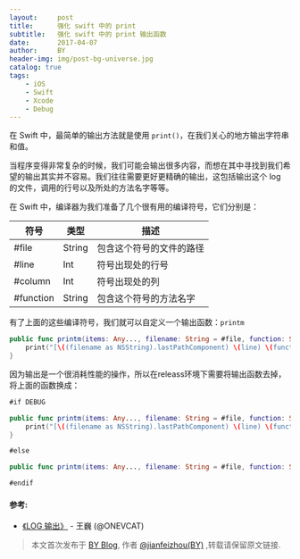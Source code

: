```yaml
---
layout:     post
title:      强化 swift 中的 print
subtitle:   强化 swift 中的 print 输出函数
date:       2017-04-07
author:     BY
header-img: img/post-bg-universe.jpg
catalog: true
tags:
    - iOS
    - Swift
    - Xcode
    - Debug
---
```


在 Swift 中，最简单的输出方法就是使用 `print()`，在我们关心的地方输出字符串和值。

当程序变得非常复杂的时候，我们可能会输出很多内容，而想在其中寻找到我们希望的输出其实并不容易。我们往往需要更好更精确的输出，这包括输出这个 log 的文件，调用的行号以及所处的方法名字等等。

在 Swift 中，编译器为我们准备了几个很有用的编译符号，它们分别是：

<table><thead>
<tr>
<th>符号</th>
<th>类型</th>
<th>描述</th>
</tr>
</thead><tbody>
<tr>
<td>#file</td>
<td>String</td>
<td>包含这个符号的文件的路径</td>
</tr>
<tr>
<td>#line</td>
<td>Int</td>
<td>符号出现处的行号</td>
</tr>
<tr>
<td>#column</td>
<td>Int</td>
<td>符号出现处的列</td>
</tr>
<tr>
<td>#function</td>
<td>String</td>
<td>包含这个符号的方法名字</td>
</tr>
</tbody></table>


有了上面的这些编译符号，我们就可以自定义一个输出函数：`printm`

```swift
public func printm(items: Any..., filename: String = #file, function: String = #function, line: Int = #line) {
    print("[\((filename as NSString).lastPathComponent) \(line) \(function)]\n",items)
}
```

因为输出是一个很消耗性能的操作，所以在releass环境下需要将输出函数去掉，将上面的函数换成：

```swift
#if DEBUG

public func printm(items: Any..., filename: String = #file, function: String = #function, line: Int = #line) {
    print("[\((filename as NSString).lastPathComponent) \(line) \(function)]\n",items)
}

#else

public func printm(items: Any..., filename: String = #file, function: String = #function, line: Int = #line) { }

#endif
```

#### 参考:

- [《LOG 输出》](http://swifter.tips/log/) - 王巍 (@ONEVCAT)


> 本文首次发布于 [BY Blog](http://jianfeizhou.github.io), 作者 [@jianfeizhou(BY)](http://github.com/jianfeizhou) ,转载请保留原文链接.